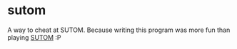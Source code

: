 # sutom
A way to cheat at SUTOM. Because writing this program was more fun than playing
[SUTOM](https://sutom.nocle.fr/) :P
